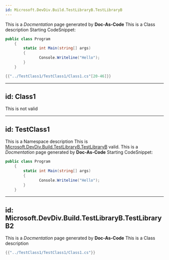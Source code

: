 ```yaml
---
id: Microsoft.DevDiv.Build.TestLibraryB.TestLibraryB
---
```

This is a *Docmentation* page generated by **Doc-As-Code**
This is a Class description
Starting CodeSnippet:
```csharp
public class Program
    {
        static int Main(string[] args)
        {
               Console.Writeline("Hello");
        }
    }
```
```csharp
{{"../TestClass1/TestClass1/Class1.cs"[20-46]}}
```

---
id: Class1
---
This is not valid

---
id: TestClass1
---
This is a Namespace description
This is [Microsoft.DevDiv.Build.TestLibraryB.TestLibraryB](#)  valid.
This is a *Docmentation* page generated by **Doc-As-Code**
Starting CodeSnippet:
```csharp
public class Program
    {
        static int Main(string[] args)
        {
               Console.Writeline("Hello");
        }
    }
```


---
id: Microsoft.DevDiv.Build.TestLibraryB.TestLibraryB2
---
This is a *Docmentation* page generated by **Doc-As-Code**
This is a Class description

```csharp
{{"../TestClass1/TestClass1/Class1.cs"}}
```
